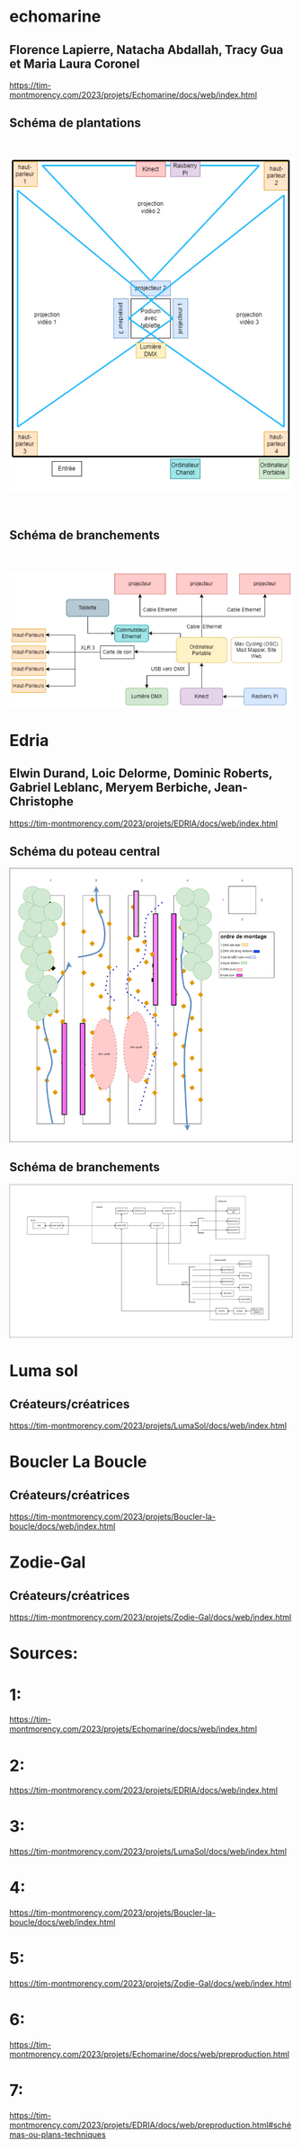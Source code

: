 # echomarine<br>

<h2>Florence Lapierre, Natacha Abdallah, Tracy Gua et Maria Laura Coronel </h2>

https://tim-montmorency.com/2023/projets/Echomarine/docs/web/index.html<br>

<h2>Schéma de plantations</h2><br> 

 ![plantations](medias/plantations.jpg)
 


 <br> <h2>Schéma de branchements</h2><br>  
 ![branchements](medias/branchements.jpg)


# Edria<br>

<h2>Elwin Durand, Loic Delorme, Dominic Roberts, Gabriel Leblanc, Meryem Berbiche, Jean-Christophe</h2>

https://tim-montmorency.com/2023/projets/EDRIA/docs/web/index.html<br>

<h2>Schéma du poteau central</h2>

![poteaux](medias/schema_poteau_central.jpg)

<h2>Schéma de branchements</h2>

![branchements](medias/schema_de_branchement_general_3.jpg)

# Luma sol<br>

<h2>Créateurs/créatrices</h2>

https://tim-montmorency.com/2023/projets/LumaSol/docs/web/index.html<br>
# Boucler La Boucle<br>

<h2>Créateurs/créatrices</h2>

https://tim-montmorency.com/2023/projets/Boucler-la-boucle/docs/web/index.html<br>
# Zodie-Gal<br>

<h2>Créateurs/créatrices</h2>

https://tim-montmorency.com/2023/projets/Zodie-Gal/docs/web/index.html


# Sources:
# 1: 
https://tim-montmorency.com/2023/projets/Echomarine/docs/web/index.html
# 2: 
https://tim-montmorency.com/2023/projets/EDRIA/docs/web/index.html
# 3: 
https://tim-montmorency.com/2023/projets/LumaSol/docs/web/index.html
# 4: 
https://tim-montmorency.com/2023/projets/Boucler-la-boucle/docs/web/index.html
# 5: 
https://tim-montmorency.com/2023/projets/Zodie-Gal/docs/web/index.html
# 6: 
https://tim-montmorency.com/2023/projets/Echomarine/docs/web/preproduction.html
# 7: 
https://tim-montmorency.com/2023/projets/EDRIA/docs/web/preproduction.html#schémas-ou-plans-techniques
